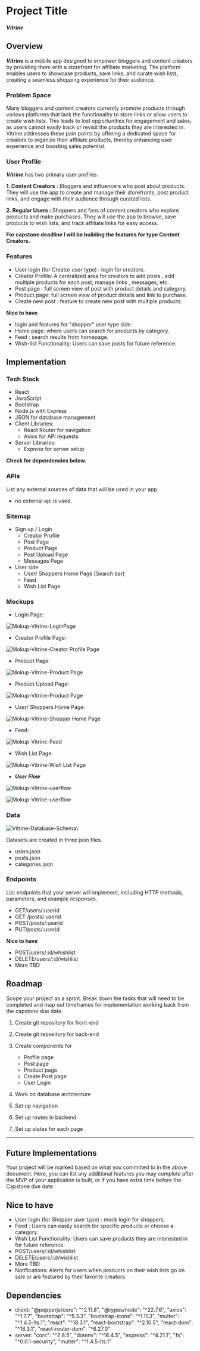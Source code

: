 # Project Title

**_Vitrine_**

## Overview

**_Vitrine_** is a mobile app designed to empower bloggers and content creators by providing them with a storefront for affiliate marketing. The platform enables users to showcase products, save links, and curate wish lists, creating a seamless shopping experience for their audience.

### Problem Space

Many bloggers and content creators currently promote products through various platforms that lack the functionality to store links or allow users to create wish lists. This leads to lost opportunities for engagement and sales, as users cannot easily track or revisit the products they are interested in. Vitrine addresses these pain points by offering a dedicated space for creators to organize their affiliate products, thereby enhancing user experience and boosting sales potential.

### User Profile

**_Vitrine_** has two primary user profiles:

**1. Content Creators :** Bloggers and influencers who post about products. They will use the app to create and manage their storefronts, post product links, and engage with their audience through curated lists.

**2. Regular Users :** Shoppers and fans of content creators who explore products and make purchases. They will use the app to browse, save products to wish lists, and track affiliate links for easy access.

**For capstone deadline I will be building the features for type Content Creators.**

### Features

- User login (for Creator user type) : login for creators.
- Creator Profile: A centralized area for creators to add posts , add multiple products for each post, manage links , messages, etc.
- Post page : full screen view of post with product details and category.
- Product page: full screen view of product details and link to purchase.
- Create new post : feature to create new post with multiple products.

**Nice to have**

- login and features for "shopper" user type side.
- Home page: where users can search for products by category.
- Feed : search results from homepage.
- Wish-list Functionality: Users can save posts for future reference.

## Implementation

### Tech Stack

- React
- JavaScript
- Bootstrap
- Node.js with Express
- JSON for database management
- Client Libraries:
  - React Router for navigation
  - Axios for API requests
- Server Libraries:
  - Express for server setup

**Check for dependencies below.**

### APIs

List any external sources of data that will be used in your app.

- no external api is used.

### Sitemap

- Sign up / Login
  - Creator Profile
  - Post Page
  - Product Page
  - Post Upload Page
  - Messages Page
- User side
  - User/ Shoppers Home Page (Search bar)
  - Feed
  - Wish List Page

### Mockups

- Login Page:

![Mokup-Vitrine-LoginPage](./src/assets/mockups/Login%20Page.svg)

- Creator Profile Page:

![Mokup-Vitrine-Creator Profile Page](./src/assets/mockups/Creator%20Profile.svg)

- Product Page:

![Mokup-Vitrine-Product Page](./src/assets/mockups/Product%20Page.svg)

- Product Upload Page:

![Mokup-Vitrine-Product Page](./src/assets/mockups/Product%20Upload%20page.svg)

- User/ Shoppers Home Page:

![Mokup-Vitrine-Shopper Home Page](./src/assets/mockups/User%20Home%20Page.svg)

- Feed:

![Mokup-Vitrine-Feed](./src/assets/mockups/User%20Feed.svg)

- Wish List Page:

![Mokup-Vitrine-Wish List Page](./src/assets/mockups/User%20Wishlist.svg)

- **_User Flow_**

![Mokup-Vitrine-userflow](./src/assets/mockups/Userflow_1.svg)

![Mokup-Vitrine-userflow](./src/assets/mockups/Userflow_2.svg)

### Data

![Vitrine-Database-Schema](./src/assets/db/db_schema.svg)\

Datasets are created in three json files.

- users.json
- posts.json
- categories.json

### Endpoints

List endpoints that your server will implement, including HTTP methods, parameters, and example responses.

- GET/users/:userid
- GET /posts/:userid
- POST/posts/:userid
- PUT/posts/:userid

**Nice to have**

- POST/users/:id/whishlist
- DELETE/users/:id/wishlist
- More TBD

## Roadmap

Scope your project as a sprint. Break down the tasks that will need to be completed and map out timeframes for implementation working back from the
capstone due date.

1. Create git repository for front-end
2. Create git repository for back-end
3. Create components for

   - Profile page
   - Post page
   - Product page
   - Create Post page
   - User Login

4. Work on database architecture
5. Set up navigation
6. Set up routes in backend
7. Set up states for each page

---

## Future Implementations

Your project will be marked based on what you committed to in the above document. Here, you can list any additional features you may complete after the MVP of your application is built, or if you have extra time before the Capstone due date.

## Nice to have

- User login (for Shopper user type) : mock login for shoppers.
- Feed : Users can easily search for specific products or choose a category.
- Wish List Functionality: Users can save products they are interested in for future reference.
- POST/users/:id/whishlist
- DELETE/users/:id/wishlist
- More TBD
- Notifications: Alerts for users when products on their wish lists go on sale or are featured by their favorite creators.

## Dependencies

- client:
  "@popperjs/core": "^2.11.8",
  "@types/node": "^22.7.6",
  "axios": "^1.7.7",
  "bootstrap": "^5.3.3",
  "bootstrap-icons": "^1.11.3",
  "multer": "^1.4.5-lts.1",
  "react": "^18.3.1",
  "react-bootstrap": "^2.10.5",
  "react-dom": "^18.3.1",
  "react-router-dom": "^6.27.0"
- server:
  "cors": "^2.8.5",
  "dotenv": "^16.4.5",
  "express": "^4.21.1",
  "fs": "^0.0.1-security",
  "multer": "^1.4.5-lts.1"

